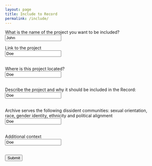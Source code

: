 ```yaml
---
layout: page
title: Include to Record
permalink: /include/
---
```


<form action="">
  <label for="fname">What is the name of the project you want to be included?</label><br>
  <input type="text" id="fname" name="fname" value="John"><br>
  
  <label for="lname">Link to the project</label><br>
  <input type="text" id="lname" name="lname" value="Doe"><br><br>
  
  <label for="lname">Where is this project located?</label><br>
  <input type="text" id="lname" name="lname" value="Doe"><br><br>
  
  <label for="lname">Describe the project and why it should be included in the Record:</label><br>
  <input type="text" id="lname" name="lname" value="Doe"><br><br>
  
  <label for="lname">Archive serves the following dissident communities: sexual orientation, race, gender identity, ethnicity and political alignment</label><br>
  <input type="text" id="lname" name="lname" value="Doe"><br><br>
  
  <label for="lname">Additional context</label><br>
  <input type="text" id="lname" name="lname" value="Doe"><br><br>
  
  <input type="submit" value="Submit">
</form> 
